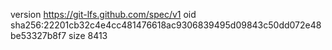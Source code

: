 version https://git-lfs.github.com/spec/v1
oid sha256:22201cb32c4e4cc481476618ac9306839495d09843c50dd072e48be53327b8f7
size 8413
